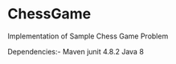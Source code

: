 # ChessGame
Implementation of Sample Chess Game Problem

Dependencies:-
Maven
            <artifactId>junit</artifactId>
            <version>4.8.2</version>
Java 8
